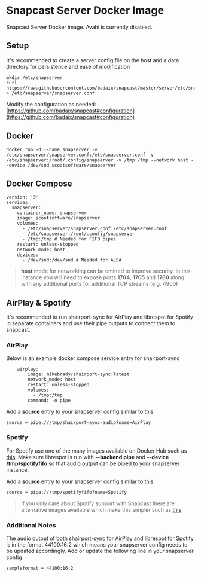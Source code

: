 # Snapcast Server Docker Image

Snapcast Server Docker image. Avahi is currently disabled.

## Setup
It's recommended to create a server config file on the host and a data directory for persistence and ease of modification

    mkdir /etc/snapserver
    curl https://raw.githubusercontent.com/badaix/snapcast/master/server/etc/snapserver.conf > /etc/snapserver/snapserver.conf

Modify the configuration as needed: [https://github.com/badaix/snapcast#configuration](https://github.com/badaix/snapcast#configuration)

## Docker
    docker run -d --name snapserver -v /etc/snapserver/snapserver.conf:/etc/snapserver.conf -v /etc/snapserver:/root/.config/snapserver -v /tmp:/tmp --network host --device /dev/snd scootsoftware/snapserver

## Docker Compose

    version: '3'
    services:
      snapserver:
        container_name: snapserver
        image: scootsoftware/snapserver
        volumes:
          - /etc/snapserver/snapserver.conf:/etc/snapserver.conf
          - /etc/snapserver:/root/.config/snapserver 
          - /tmp:/tmp # Needed for FIFO pipes
        restart: unless-stopped
        network_mode: host
        devices:
          - /dev/snd:/dev/snd # Needed for ALSA
          
> **host** mode for networking can be omitted to improve security. In this instance you will need to expose ports **1704**, **1705** and **1780** along with any additional ports for additional TCP streams (e.g. 4900)

## AirPlay & Spotify

It's recommended to run shairport-sync for AirPlay and librespot for Spotify in separate containers and use their pipe outputs to connect them to snapcast.

### AirPlay

Below is an example docker compose service entry for shairport-sync

        airplay:
            image: mikebrady/shairport-sync:latest
            network_mode: host
            restart: unless-stopped
            volumes:
              - /tmp:/tmp
            command: -o pipe

Add a **source** entry to your snapserver config similar to this

    source = pipe:///tmp/shairport-sync-audio?name=AirPlay

### Spotify

For Spotify use one of the many images available on Docker Hub such as [this](https://hub.docker.com/r/giof71/librespot). Make sure librespot is run with  **--backend pipe** and **--device /tmp/spotifyfifo** so that audio output can be piped to your snapserver instance.

Add a **source** entry to your snapserver config similar to this

    source = pipe:///tmp/spotifyfifo?name=Spotify

> If you only care about Spotify support with Snapcast there are alternative images available which make this simpler such as [this](https://hub.docker.com/r/bunchofbricks/librespot-snapcast)

### Additional Notes

The audio output of both shairport-sync for AirPlay and librespot for Spotify is in the format 44100:16:2 which means your snapserver config needs to be updated accordingly. Add or update the following line in your snapserver config

    sampleformat = 44100:16:2
